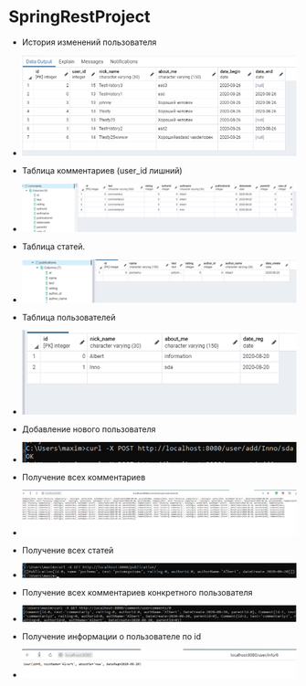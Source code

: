 # SpringRestProject

 - История изменений пользователя
 - ![Image alt](springrestproject/screens/history.png)

 - Таблица комментариев (user_id лишний)
 - ![Image alt](springrestproject/screens/Teble1.png)
 - Таблица статей.
 - ![Image alt](springrestproject/screens/Table2.png)
 - Таблица пользователей
 - ![Image alt](springrestproject/screens/Table3.png)
 - Добавление нового пользователя
 - ![Image alt](springrestproject/screens/addUser.png)
 - Получение всех комментариев
 - ![Image alt](springrestproject/screens/getAllComments.png)
 - Получение всех статей
 - ![Image alt](springrestproject/screens/getAllPublication.png)
 - Получение всех комментариев конкретного пользователя
 - ![Image alt](springrestproject/screens/getuserComments.png)
 - Получение информации о пользователе по id
 - ![Image alt](springrestproject/screens/getuserID.png)
